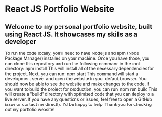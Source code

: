 # React JS Portfolio Website
## Welcome to my personal portfolio website, built using React JS. It showcases my skills as a developer 
To run the code locally, you'll need to have Node.js and npm (Node Package Manager) installed on your machine. Once you have those, you can clone this repository and run the following command in the root directory:
npm install
This will install all of the necessary dependencies for the project. Next, you can run:
npm start
This command will start a development server and open the website in your default browser. You should now be able to see the website and make changes to the code.
If you want to build the project for production, you can run:
npm run build
This will create a "build" directory with optimized code that you can deploy to a live server.
If you have any questions or issues, feel free to open a GitHub issue or contact me directly. I'd be happy to help!
Thank you for checking out my portfolio website!
